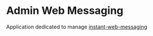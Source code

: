# Admin Web Messaging

Application dedicated to manage [instant-web-messaging](https://github.com/kopz9999/instant-web-messaging)

